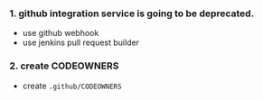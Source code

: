 ### 1. github integration service is going to be deprecated.

- use github webhook
- use jenkins pull request builder

### 2. create CODEOWNERS

- create `.github/CODEOWNERS`
